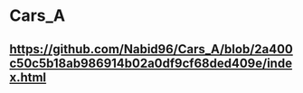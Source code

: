 # Cars_A
## https://github.com/Nabid96/Cars_A/blob/2a400c50c5b18ab986914b02a0df9cf68ded409e/index.html
